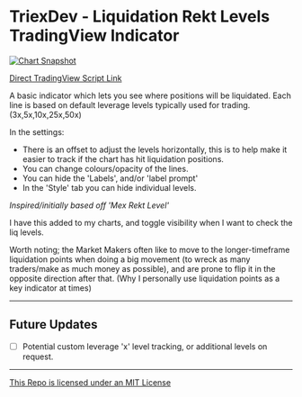 # TriexDev - Liquidation Rekt Levels TradingView Indicator
[![Chart Snapshot](https://www.tradingview.com/x/D44FB7NQ)](https://www.tradingview.com/x/D44FB7NQ)

[Direct TradingView Script Link](https://www.tradingview.com/script/ugPDLh0B-TriexDev-Liquidation-Rekt-Levels/)

A basic indicator which lets you see where positions will be liquidated. Each line is based on default leverage levels typically used for trading. (3x,5x,10x,25x,50x)

In the settings:
- There is an offset to adjust the levels horizontally, this is to help make it easier to track if the chart has hit liquidation positions.
- You can change colours/opacity of the lines.
- You can hide the 'Labels', and/or 'label prompt'
- In the 'Style' tab you can hide individual levels.

_Inspired/initially based off 'Mex Rekt Level'_

I have this added to my charts, and toggle visibility when I want to check the liq levels.

Worth noting; the Market Makers often like to move to the longer-timeframe liquidation points when doing a big movement (to wreck as many traders/make as much money as possible), and are prone to flip it in the opposite direction after that. 
(Why I personally use liquidation points as a key indicator at times)

---
## Future Updates
- [ ] Potential custom leverage 'x' level tracking, or additional levels on request.

---

[This Repo is licensed under an MIT License](./LICENSE)
